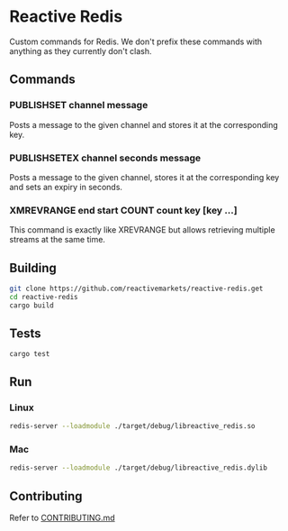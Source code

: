 # Reactive Redis

Custom commands for Redis. We don't prefix these commands with anything as they currently don't clash.

## Commands

### PUBLISHSET channel message

Posts a message to the given channel and stores it at the corresponding key.

### PUBLISHSETEX channel seconds message

Posts a message to the given channel, stores it at the corresponding key and sets an expiry in seconds.

### XMREVRANGE end start COUNT count key [key ...]

This command is exactly like XREVRANGE but allows retrieving multiple streams at the same time.

## Building

```bash
git clone https://github.com/reactivemarkets/reactive-redis.get
cd reactive-redis
cargo build
```

## Tests

```
cargo test
```

## Run

### Linux

```bash
redis-server --loadmodule ./target/debug/libreactive_redis.so
```

### Mac

```bash
redis-server --loadmodule ./target/debug/libreactive_redis.dylib
```

## Contributing

Refer to [CONTRIBUTING.md](./CONTRIBUTING.md)
